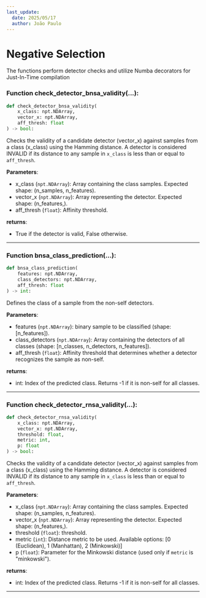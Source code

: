 ```yaml
---
last_update:
  date: 2025/05/17
  author: João Paulo
---
```


# Negative Selection

The functions perform detector checks and utilize Numba decorators for Just-In-Time compilation

### Function check_detector_bnsa_validity(...):

```python
def check_detector_bnsa_validity(
    x_class: npt.NDArray,
    vector_x: npt.NDArray,
    aff_thresh: float
) -> bool:
```

Checks the validity of a candidate detector (vector_x) against samples from a class (x_class) using the Hamming distance. A detector is considered INVALID if its distance to any sample in ``x_class`` is less than or equal to ``aff_thresh``.


**Parameters**:
* x_class (``npt.NDArray``): Array containing the class samples. Expected shape: (n_samples, n_features).
* vector_x (``npt.NDArray``): Array representing the detector. Expected shape: (n_features,).
* aff_thresh (``float``): Affinity threshold.

**returns**:
* True if the detector is valid, False otherwise.

---

### Function bnsa_class_prediction(...):

```python
def bnsa_class_prediction(
    features: npt.NDArray,
    class_detectors: npt.NDArray,
    aff_thresh: float
) -> int:
```
Defines the class of a sample from the non-self detectors.


**Parameters**:
* features (``npt.NDArray``): binary sample to be classified (shape: [n_features]).
* class_detectors (``npt.NDArray``): Array containing the detectors of all classes
(shape: [n_classes, n_detectors, n_features]).
* aff_thresh (``float``): Affinity threshold that determines whether a detector recognizes the sample as non-self.

**returns**:
* int: Index of the predicted class. Returns -1 if it is non-self for all classes.

---

### Function check_detector_rnsa_validity(...):

```python
def check_detector_rnsa_validity(
    x_class: npt.NDArray,
    vector_x: npt.NDArray,
    threshold: float,
    metric: int,
    p: float
) -> bool:
```
Checks the validity of a candidate detector (vector_x) against samples from a class (x_class) using the Hamming distance. A detector is considered INVALID if its distance to any sample in ``x_class`` is less than or equal to ``aff_thresh``.

**Parameters**:
* x_class (``npt.NDArray``): Array containing the class samples. Expected shape:  (n_samples, n_features).
* vector_x (``npt.NDArray``): Array representing the detector. Expected shape: (n_features,).
* threshold (``float``): threshold.
* metric (``int``): Distance metric to be used. Available options: [0 (Euclidean), 1 (Manhattan), 2 (Minkowski)]
* p (``float``): Parameter for the Minkowski distance (used only if `metric` is "minkowski").

**returns**:
* int: Index of the predicted class. Returns -1 if it is non-self for all classes.

---
